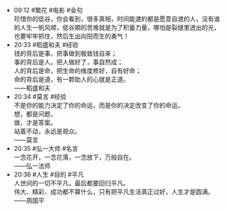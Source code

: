 
- 09:12 #繁花 #电影 #金句<br>珍惜你的低谷，你会看到，很多真相，时间能渡的都是愿意自渡的人，没有谁的人生一帆风顺，低谷期的苦难就是为了积蓄力量，哪怕是裂缝里透出的光，也要牢牢抓住，然后生出向阳而生的勇气！
- 20:33 #稻盛和夫 #经验<br>钱的背后是事，把事做到极致钱自来；<br>事的背后是人，把人做好了，事自然成；<br>人的背后是命，把生命的维度修好，自有好命；<br>命的背后是道，有一颗助人的心就是正道。<br>——稻盛和夫
- 20:34 #莫言 #经验<br>不是你的能力决定了你的命运，而是你的决定改变了你的命运，<br>想，都是问题，<br>做，才是答案。<br>站着不动，永远是观众。<br>——莫言
- 20:35 #弘一大师 #名言<br>一念花开，一念花落，一念放下，万般自在。<br>——弘一法师
- 20:36 #人生 #目的 #平凡 <br>人世间的一切不平凡，最后都要回归平凡。<br>伟大、精彩、成功都不算什么，只有把平凡生活真正过好，人生才是圆满。<br>——周国平